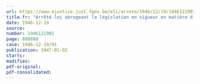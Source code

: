 ```yaml
---
url: https://www.ejustice.just.fgov.be/eli/arrete/1946/12/19/1946121901/justel
title-fr: "Arrêté-loi abrogeant la législation en vigueur en matière d'allocations de secours civil et autres allocations aux personnes en état de besoin"
date: 1946-12-19
source:
number: 1946121901
page: 888888
case: 1946-12-19/01
publication: 1947-01-02
starts:
modifies:
pdf-original:
pdf-consolidated:
---
```


